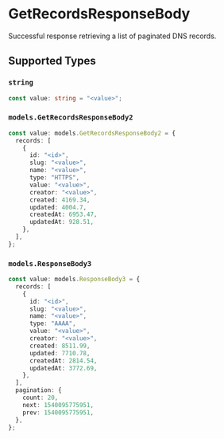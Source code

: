 # GetRecordsResponseBody

Successful response retrieving a list of paginated DNS records.


## Supported Types

### `string`

```typescript
const value: string = "<value>";
```

### `models.GetRecordsResponseBody2`

```typescript
const value: models.GetRecordsResponseBody2 = {
  records: [
    {
      id: "<id>",
      slug: "<value>",
      name: "<value>",
      type: "HTTPS",
      value: "<value>",
      creator: "<value>",
      created: 4169.34,
      updated: 4004.7,
      createdAt: 6953.47,
      updatedAt: 928.51,
    },
  ],
};
```

### `models.ResponseBody3`

```typescript
const value: models.ResponseBody3 = {
  records: [
    {
      id: "<id>",
      slug: "<value>",
      name: "<value>",
      type: "AAAA",
      value: "<value>",
      creator: "<value>",
      created: 8511.99,
      updated: 7710.78,
      createdAt: 2814.54,
      updatedAt: 3772.69,
    },
  ],
  pagination: {
    count: 20,
    next: 1540095775951,
    prev: 1540095775951,
  },
};
```

